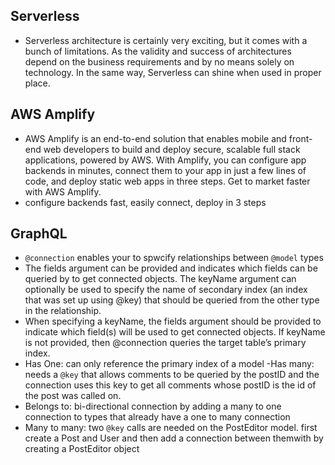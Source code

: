 ## Serverless
- Serverless architecture is certainly very exciting, but it comes with a bunch of limitations. As the validity and success of architectures depend on the business requirements and by no means solely on technology. In the same way, Serverless can shine when used in proper place.

## AWS Amplify
- AWS Amplify is an end-to-end solution that enables mobile and front-end web developers to build and deploy secure, scalable full stack applications, powered by AWS. With Amplify, you can configure app backends in minutes, connect them to your app in just a few lines of code, and deploy static web apps in three steps. Get to market faster with AWS Amplify.
 - configure backends fast, easily connect, deploy in 3 steps

## GraphQL
- `@connection` enables your to spwcify relationships between `@model` types
- The fields argument can be provided and indicates which fields can be queried by to get connected objects. The keyName argument can optionally be used to specify the name of secondary index (an index that was set up using @key) that should be queried from the other type in the relationship.
- When specifying a keyName, the fields argument should be provided to indicate which field(s) will be used to get connected objects. If keyName is not provided, then @connection queries the target table’s primary index.
- Has One: can only reference the primary index of a model
-Has many: needs a `@key` that allows comments to be queried by the postID and the connection uses this key to get all comments whose postID is the id of the post was called on.
- Belongs to: bi-directional connection by adding a many to one connection to types that already have a one to many connection
- Many to many: two `@key` calls are needed on the PostEditor model. first create a Post and User and then add a connection between themwith by creating a PostEditor object 